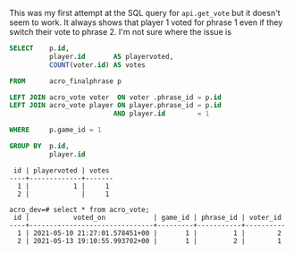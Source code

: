 
This was my first attempt at the SQL query for `api.get_vote` but it doesn't seem to work. It always shows that player 1 voted for phrase 1 even if they switch their vote to phrase 2.  I'm not sure where the issue is

```sql
SELECT    p.id,
          player.id       AS playervoted,
          COUNT(voter.id) AS votes

FROM      acro_finalphrase p

LEFT JOIN acro_vote voter  ON voter .phrase_id = p.id
LEFT JOIN acro_vote player ON player.phrase_id = p.id
                          AND player.id        = 1

WHERE     p.game_id = 1

GROUP BY  p.id,
          player.id
```


```
 id | playervoted | votes
----+-------------+-------
  1 |           1 |     1
  2 |             |     1

acro_dev=# select * from acro_vote;
 id |           voted_on            | game_id | phrase_id | voter_id
----+-------------------------------+---------+-----------+----------
  1 | 2021-05-10 21:27:01.578451+00 |       1 |         1 |        2
  2 | 2021-05-13 19:10:55.993702+00 |       1 |         2 |        1
```

